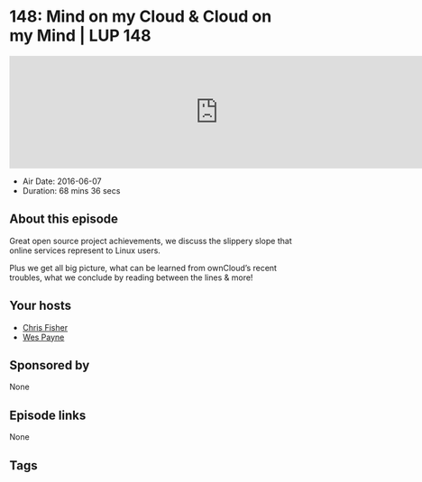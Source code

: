 # 148: Mind on my Cloud & Cloud on my Mind | LUP 148

<iframe src="https://player.fireside.fm/v2/RUkczH-V+ET4xPc8k?theme=dark" width="740" height="200" frameborder="0" scrolling="no"></iframe>

* Air Date: 2016-06-07
* Duration: 68 mins 36 secs

## About this episode

Great open source project achievements, we discuss the slippery slope that online services represent to Linux users.

Plus we get all big picture, what can be learned from ownCloud’s recent troubles, what we conclude by reading between the lines & more!

## Your hosts
* [Chris Fisher](https://linuxunplugged.com/hosts/chrislas)
* [Wes Payne](https://linuxunplugged.com/hosts/wes)

## Sponsored by

None



## Episode links

None



## Tags

